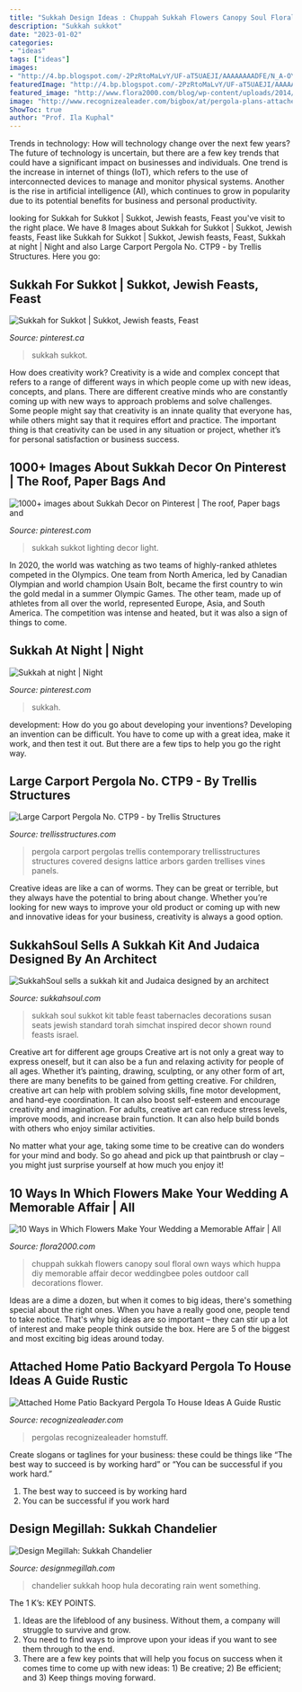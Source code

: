 ```yaml
---
title: "Sukkah Design Ideas : Chuppah Sukkah Flowers Canopy Soul Floral Own Ways Which Huppa Diy Memorable Affair Decor Weddingbee Poles Outdoor Call Decorations Flower"
description: "Sukkah sukkot"
date: "2023-01-02"
categories:
- "ideas"
tags: ["ideas"]
images:
- "http://4.bp.blogspot.com/-2PzRtoMaLvY/UF-aT5UAEJI/AAAAAAAADFE/N_A-OYcXDYQ/s1600/Sukkah+light+Chandelier+3.jpg"
featuredImage: "http://4.bp.blogspot.com/-2PzRtoMaLvY/UF-aT5UAEJI/AAAAAAAADFE/N_A-OYcXDYQ/s1600/Sukkah+light+Chandelier+3.jpg"
featured_image: "http://www.flora2000.com/blog/wp-content/uploads/2014/04/chuppah.jpg"
image: "http://www.recognizealeader.com/bigbox/at/pergola-plans-attached-to-house-bodrumemlakclub_outdoor-patio-and-backyard.jpg"
ShowToc: true
author: "Prof. Ila Kuphal"
---
```



Trends in technology: How will technology change over the next few years?
The future of technology is uncertain, but there are a few key trends that could have a significant impact on businesses and individuals. One trend is the increase in internet of things (IoT), which refers to the use of interconnected devices to manage and monitor physical systems. Another is the rise in artificial intelligence (AI), which continues to grow in popularity due to its potential benefits for business and personal productivity.

	

		
looking for Sukkah for Sukkot | Sukkot, Jewish feasts, Feast you've visit to the right place. We have 8 Images about Sukkah for Sukkot | Sukkot, Jewish feasts, Feast like Sukkah for Sukkot | Sukkot, Jewish feasts, Feast, Sukkah at night | Night and also Large Carport Pergola No. CTP9 - by Trellis Structures. Here you go:
		
    
## Sukkah For Sukkot | Sukkot, Jewish Feasts, Feast

<img loading=lazy src="https://i.pinimg.com/originals/06/10/c0/0610c0b19d44b610a7e7aebfb8dfe4fc.jpg" onerror="this.onerror=null;this.src='https://tse1.mm.bing.net/th?id=OIP.A1y1bbDGMpLwhSNHSQiSCAHaFj&amp;pid=15.1';" alt="Sukkah for Sukkot | Sukkot, Jewish feasts, Feast">

_Source: pinterest.ca_

>sukkah sukkot. 

	

How does creativity work?
Creativity is a wide and complex concept that refers to a range of different ways in which people come up with new ideas, concepts, and plans. There are different creative minds who are constantly coming up with new ways to approach problems and solve challenges. Some people might say that creativity is an innate quality that everyone has, while others might say that it requires effort and practice. The important thing is that creativity can be used in any situation or project, whether it’s for personal satisfaction or business success.

    
## 1000+ Images About Sukkah Decor On Pinterest | The Roof, Paper Bags And

<img loading=lazy src="https://s-media-cache-ak0.pinimg.com/736x/7f/e9/ff/7fe9ff513d0f90ed2df0c5d6005945ab.jpg" onerror="this.onerror=null;this.src='https://tse4.mm.bing.net/th?id=OIP.gcXtw5HXBYAamySW4QgDigHaJ4&amp;pid=15.1';" alt="1000+ images about Sukkah Decor on Pinterest | The roof, Paper bags and">

_Source: pinterest.com_

>sukkah sukkot lighting decor light. 

	

In 2020, the world was watching as two teams of highly-ranked athletes competed in the Olympics. One team from North America, led by Canadian Olympian and world champion Usain Bolt, became the first country to win the gold medal in a summer Olympic Games. The other team, made up of athletes from all over the world, represented Europe, Asia, and South America. The competition was intense and heated, but it was also a sign of things to come.

    
## Sukkah At Night | Night

<img loading=lazy src="https://i.pinimg.com/originals/ff/83/d2/ff83d21193d649a86253d7ac933e4338.jpg" onerror="this.onerror=null;this.src='https://tse2.mm.bing.net/th?id=OIP.CuSbn5NUHWcExZBht0_noQHaHw&amp;pid=15.1';" alt="Sukkah at night | Night">

_Source: pinterest.com_

>sukkah. 

	

development: How do you go about developing your inventions?
Developing an invention can be difficult. You have to come up with a great idea, make it work, and then test it out. But there are a few tips to help you go the right way.

    
## Large Carport Pergola No. CTP9 - By Trellis Structures

<img loading=lazy src="http://www.trellisstructures.com/pergolas/images/ctp09c-contemporary-pergola.jpg" onerror="this.onerror=null;this.src='https://tse4.mm.bing.net/th?id=OIP.S8vZS8hm-bM9RGuDVuKtxAAAAA&amp;pid=15.1';" alt="Large Carport Pergola No. CTP9 - by Trellis Structures">

_Source: trellisstructures.com_

>pergola carport pergolas trellis contemporary trellisstructures structures covered designs lattice arbors garden trellises vines panels. 

	

Creative ideas are like a can of worms. They can be great or terrible, but they always have the potential to bring about change. Whether you’re looking for new ways to improve your old product or coming up with new and innovative ideas for your business, creativity is always a good option.

    
## SukkahSoul Sells A Sukkah Kit And Judaica Designed By An Architect

<img loading=lazy src="http://www.sukkahsoul.com/assets/images/about/test3.jpg" onerror="this.onerror=null;this.src='https://tse4.mm.bing.net/th?id=OIP.7GoQn0OHpZg8_SktHTlAJQHaGm&amp;pid=15.1';" alt="SukkahSoul sells a sukkah kit and Judaica designed by an architect">

_Source: sukkahsoul.com_

>sukkah soul sukkot kit table feast tabernacles decorations susan seats jewish standard torah simchat inspired decor shown round feasts israel. 

	

Creative art for different age groups
Creative art is not only a great way to express oneself, but it can also be a fun and relaxing activity for people of all ages. Whether it’s painting, drawing, sculpting, or any other form of art, there are many benefits to be gained from getting creative.
For children, creative art can help with problem solving skills, fine motor development, and hand-eye coordination. It can also boost self-esteem and encourage creativity and imagination. For adults, creative art can reduce stress levels, improve moods, and increase brain function. It can also help build bonds with others who enjoy similar activities.

No matter what your age, taking some time to be creative can do wonders for your mind and body. So go ahead and pick up that paintbrush or clay – you might just surprise yourself at how much you enjoy it!

    
## 10 Ways In Which Flowers Make Your Wedding A Memorable Affair | All

<img loading=lazy src="http://www.flora2000.com/blog/wp-content/uploads/2014/04/chuppah.jpg" onerror="this.onerror=null;this.src='https://tse4.mm.bing.net/th?id=OIP.uwMAyCBBZ6tMtUNHDlROMAHaF2&amp;pid=15.1';" alt="10 Ways in Which Flowers Make Your Wedding a Memorable Affair | All">

_Source: flora2000.com_

>chuppah sukkah flowers canopy soul floral own ways which huppa diy memorable affair decor weddingbee poles outdoor call decorations flower. 

	

Ideas are a dime a dozen, but when it comes to big ideas, there's something special about the right ones. When you have a really good one, people tend to take notice. That's why big ideas are so important – they can stir up a lot of interest and make people think outside the box. Here are 5 of the biggest and most exciting big ideas around today.

    
## Attached Home Patio Backyard Pergola To House Ideas A Guide Rustic

<img loading=lazy src="http://www.recognizealeader.com/bigbox/at/pergola-plans-attached-to-house-bodrumemlakclub_outdoor-patio-and-backyard.jpg" onerror="this.onerror=null;this.src='https://tse3.mm.bing.net/th?id=OIP.sMSgue3i6XEn0ZWaV-Jt8wHaEi&amp;pid=15.1';" alt="Attached Home Patio Backyard Pergola To House Ideas A Guide Rustic">

_Source: recognizealeader.com_

>pergolas recognizealeader homstuff. 

	

Create slogans or taglines for your business: these could be things like “The best way to succeed is by working hard” or “You can be successful if you work hard.”
1. The best way to succeed is by working hard 
2. You can be successful if you work hard 

    
## Design Megillah: Sukkah Chandelier

<img loading=lazy src="http://4.bp.blogspot.com/-2PzRtoMaLvY/UF-aT5UAEJI/AAAAAAAADFE/N_A-OYcXDYQ/s1600/Sukkah+light+Chandelier+3.jpg" onerror="this.onerror=null;this.src='https://tse2.mm.bing.net/th?id=OIP.y9ZrFH4tp670KPfh83pd4wHaEv&amp;pid=15.1';" alt="Design Megillah: Sukkah Chandelier">

_Source: designmegillah.com_

>chandelier sukkah hoop hula decorating rain went something. 

	

The 1 K’s: KEY POINTS.
1. Ideas are the lifeblood of any business. Without them, a company will struggle to survive and grow.
2. You need to find ways to improve upon your ideas if you want to see them through to the end.
3. There are a few key points that will help you focus on success when it comes time to come up with new ideas: 1) Be creative; 2) Be efficient; and 3) Keep things moving forward.

